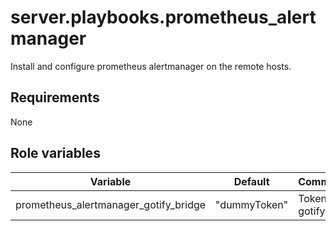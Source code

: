 # server.playbooks.prometheus_alertmanager
Install and configure prometheus alertmanager on the remote hosts.

## Requirements
None

## Role variables
| Variable                              | Default      | Comments         |
|---------------------------------------|--------------|------------------|
| prometheus_alertmanager_gotify_bridge | "dummyToken" | Token for gotify |